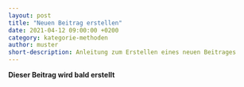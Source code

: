 ```yaml
---
layout: post
title: "Neuen Beitrag erstellen"
date: 2021-04-12 09:00:00 +0200
category: kategorie-methoden
author: muster
short-description: Anleitung zum Erstellen eines neuen Beitrages
---
```


**Dieser Beitrag wird bald erstellt**